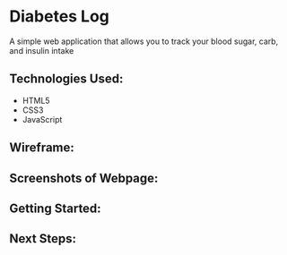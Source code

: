 # Diabetes Log

A simple web application that allows you to track your blood sugar, carb, and insulin intake

## Technologies Used:
- HTML5
- CSS3
- JavaScript

## Wireframe:


## Screenshots of Webpage:


## Getting Started:


## Next Steps: